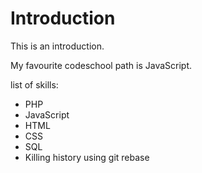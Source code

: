 Introduction
============

This is an introduction.

My favourite codeschool path is JavaScript.

list of skills:
* PHP
* JavaScript
* HTML
* CSS
* SQL
* Killing history using git rebase
